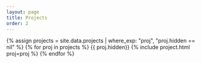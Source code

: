 ```yaml
---
layout: page
title: Projects
order: 2
---
```


<section id="projects">
{% assign projects = site.data.projects | where_exp: "proj", "proj.hidden == nil" %}
{% for proj in projects %}
{{ proj.hidden}}
    {% include project.html proj=proj %}
{% endfor %}
</section>